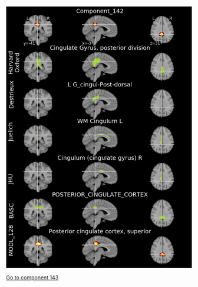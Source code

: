 


![142](preliminary/142.jpg "Component 142")

[Go to component 143](https://parietal-inria.github.io/MODL_atlas/512/143 "Component 143")